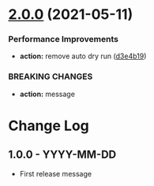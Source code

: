 # [2.0.0](https://github.com/easingthemes/npm-nc-template/compare/v1.3.0...v2.0.0) (2021-05-11)


### Performance Improvements

* **action:** remove auto dry run ([d3e4b19](https://github.com/easingthemes/npm-nc-template/commit/d3e4b19591a428d20ad3c7942a39abd4c56b81e7))


### BREAKING CHANGES

* **action:** message

# Change Log

## 1.0.0 - YYYY-MM-DD

- First release message
